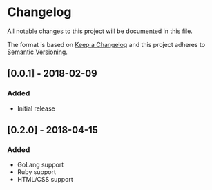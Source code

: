 # Changelog

All notable changes to this project will be documented in this file.

The format is based on [Keep a Changelog](http://keepachangelog.com/en/1.0.0/)
and this project adheres to [Semantic Versioning](http://semver.org/spec/v2.0.0.html).

## [0.0.1] - 2018-02-09
### Added
- Initial release

## [0.2.0] - 2018-04-15
### Added
- GoLang support
- Ruby support
- HTML/CSS support
